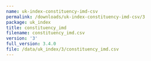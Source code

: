 ```yaml
---
name: uk-index-constituency-imd-csv
permalink: /downloads/uk-index-constituency-imd-csv/3
package: uk_index
title: constituency_imd
filename: constituency_imd.csv
version: '3'
full_version: 3.4.0
file: /data/uk_index/3/constituency_imd.csv
---
```


